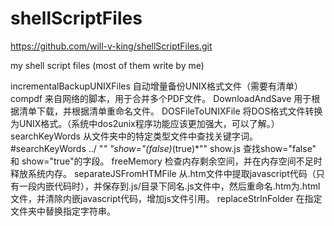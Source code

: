 shellScriptFiles
================
https://github.com/will-v-king/shellScriptFiles.git

my shell script files (most of them write by me)


incrementalBackupUNIXFiles		自动增量备份UNIX格式文件（需要有清单）
compdf		来自网络的脚本，用于合并多个PDF文件。
DownloadAndSave			用于根据清单下载，并根据清单重命名文件。
DOSFileToUNIXFile		将DOS格式文件转换为UNIX格式。（系统中dos2unix程序功能应该更加强大，可以了解。）
searchKeyWords		从文件夹中的特定类型文件中查找关键字词。
		#searchKeyWords ../ "*" "show=\"\(false\)*\(true\)*\"" show.js    查找show="false" 和 show="true"的字段。
freeMemory		检查内存剩余空间，并在内存空间不足时释放系统内存。
separateJSFromHTMFile		从.htm文件中提取javascript代码（只有一段内嵌代码时），并保存到.js/目录下同名.js文件中，然后重命名.htm为.html文件，并清除内嵌javascript代码，增加js文件引用。
replaceStrInFolder		在指定文件夹中替换指定字符串。
